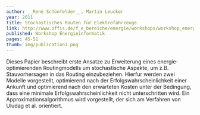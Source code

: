 ```yaml
---
author: __René Schönfelder__, Martin Leucker
year: 2011
title: Stochastisches Routen für Elektrofahrzeuge
link: http://www.offis.de/f_e_bereiche/energie/workshops/workshop_energieinformatik/energieinformatik_2011.html
published: Workshop Energieinformatik
pages: 45-51
thumb: img/publication1.png
---
```


Dieses Papier beschreibt erste Ansatze zu Erweiterung eines energie-optimierenden Routingmodells um stochastische Aspekte, um z.B. Stauvorhersagen in das Routing einzubeziehen. Hierfur werden zwei Modelle vorgestellt, optimierend nach der Erfolgswahrscheinlichkeit einer Ankunft und optimierend nach den erwarteten Kosten unter der Bedingung, dass eine minimale Erfolgswahrscheinlichkeit nicht unterschritten wird. Ein Approximationsalgorithmus wird vorgestellt, der sich am Verfahren von Uludag et al. orientiert.
